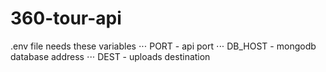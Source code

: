 # 360-tour-api

.env file needs these variables
⋅⋅⋅ PORT - api port 
⋅⋅⋅ DB_HOST - mongodb database address
⋅⋅⋅ DEST - uploads destination
